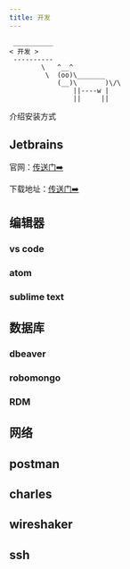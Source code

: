 ```yaml
---
title: 开发
---
```




```:no-line-numbers
 __________
< 开发 >
 ----------
        \   ^__^
         \  (oo)\_______
            (__)\       )\/\
                ||----w |
                ||     ||
```



介绍安装方式

## Jetbrains

官网：[传送门➡️]()

下载地址：[传送门➡️]()

## 编辑器

### vs code

### atom

### sublime text

## 数据库

### dbeaver

### robomongo

### RDM

## 网络

## postman

## charles

## wireshaker

## ssh
